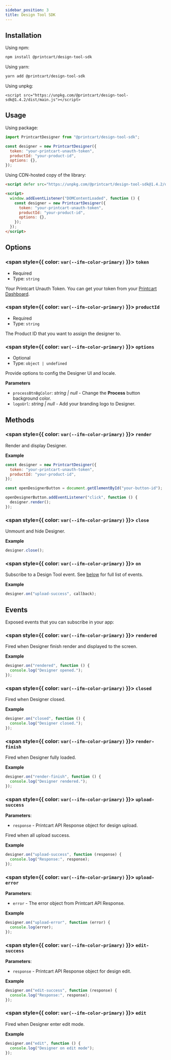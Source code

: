```yaml
---
sidebar_position: 3
title: Design Tool SDK
---
```


## Installation

Using npm:

```bash
npm install @printcart/design-tool-sdk
```

Using yarn:

```bash
yarn add @printcart/design-tool-sdk
```

Using unpkg:

```
<script src="https://unpkg.com/@printcart/design-tool-sdk@1.4.2/dist/main.js"></script>
```

## Usage

Using package:

```js
import PrintcartDesigner from "@printcart/design-tool-sdk";

const designer = new PrintcartDesigner({
  token: "your-printcart-unauth-token",
  productId: "your-product-id",
  options: {},
});
```

Using CDN-hosted copy of the library:

```html
<script defer src="https://unpkg.com/@printcart/design-tool-sdk@1.4.2/dist/main.js"></script>

<script>
  window.addEventListener("DOMContentLoaded", function () {
    const designer = new PrintcartDesigner({
      token: "your-printcart-unauth-token",
      productId: "your-product-id",
      options: {},
    });
  });
</script>
```

## Options

### <span style={{ color: `var(--ifm-color-primary)` }}> `token` </span>

- Required
- Type: `string`

Your Printcart Unauth Token. You can get your token from your [Printcart Dashboard](https://dashboard.printcart.com/settings).

### <span style={{ color: `var(--ifm-color-primary)` }}> `productId` </span>

- Required
- Type: `string`

The Product ID that you want to assign the designer to.

### <span style={{ color: `var(--ifm-color-primary)` }}> `options` </span>

- Optional
- Type: `object | undefined`

Provide options to config the Designer UI and locale.

**Parameters**

- `processBtnBgColor`: _string | null_ - Change the **Process** button background color.
- `logoUrl`: _string | null_ - Add your branding logo to Designer.

## Methods

### <span style={{ color: `var(--ifm-color-primary)` }}> `render` </span>

Render and display Designer.

**Example**

```js
const designer = new PrintcartDesigner({
  token: "your-printcart-unauth-token",
  productId: "your-product-id",
});

const openDesignerButton = document.getElementById("your-button-id");

openDesignerButton.addEventListener("click", function () {
  designer.render();
});
```

### <span style={{ color: `var(--ifm-color-primary)` }}> `close` </span>

Unmount and hide Designer.

**Example**

```js
designer.close();
```

### <span style={{ color: `var(--ifm-color-primary)` }}> `on` </span>

Subscribe to a Design Tool event. See [below](#events) for full list of events.

**Example**

```js
designer.on("upload-success", callback);
```

## Events

Exposed events that you can subscribe in your app:

### <span style={{ color: `var(--ifm-color-primary)` }}> `rendered` </span>

Fired when Designer finish render and displayed to the screen.

**Example**

```js
designer.on("rendered", function () {
  console.log("Designer opened.");
});
```

### <span style={{ color: `var(--ifm-color-primary)` }}> `closed` </span>

Fired when Designer closed.

**Example**

```js
designer.on("closed", function () {
  console.log("Designer closed.");
});
```

### <span style={{ color: `var(--ifm-color-primary)` }}> `render-finish` </span>

Fired when Designer fully loaded.

**Example**

```js
designer.on("render-finish", function () {
  console.log("Designer rendered.");
});
```

### <span style={{ color: `var(--ifm-color-primary)` }}> `upload-success` </span>

**Parameters**:

- `response` - Printcart API Response object for design upload.

Fired when all upload success.

**Example**

```js
designer.on("upload-success", function (response) {
  console.log("Response:", response);
});
```

### <span style={{ color: `var(--ifm-color-primary)` }}> `upload-error` </span>

**Parameters**:

- `error` - The error object from Printcart API Response.

**Example**

```js
designer.on("upload-error", function (error) {
  console.log(error);
});
```

### <span style={{ color: `var(--ifm-color-primary)` }}> `edit-success` </span>

**Parameters**:

- `response` - Printcart API Response object for design edit.

**Example**

```js
designer.on("edit-success", function (response) {
  console.log("Response:", response);
});
```

### <span style={{ color: `var(--ifm-color-primary)` }}> `edit` </span>

Fired when Designer enter edit mode.

**Example**

```js
designer.on("edit", function () {
  console.log("Designer on edit mode");
});
```

